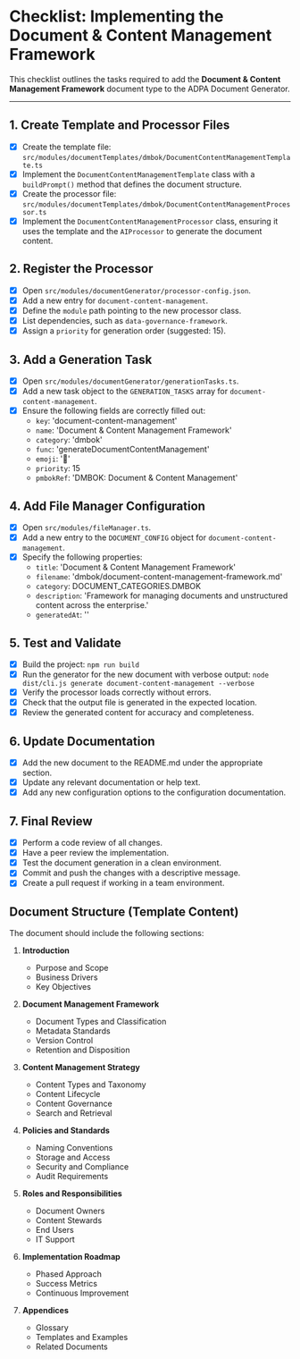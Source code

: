 # Checklist: Implementing the Document & Content Management Framework

This checklist outlines the tasks required to add the **Document & Content Management Framework** document type to the ADPA Document Generator.

---

## 1. Create Template and Processor Files

- [x] Create the template file: `src/modules/documentTemplates/dmbok/DocumentContentManagementTemplate.ts`
- [x] Implement the `DocumentContentManagementTemplate` class with a `buildPrompt()` method that defines the document structure.
- [x] Create the processor file: `src/modules/documentTemplates/dmbok/DocumentContentManagementProcessor.ts`
- [x] Implement the `DocumentContentManagementProcessor` class, ensuring it uses the template and the `AIProcessor` to generate the document content.

## 2. Register the Processor

- [x] Open `src/modules/documentGenerator/processor-config.json`.
- [x] Add a new entry for `document-content-management`.
- [x] Define the `module` path pointing to the new processor class.
- [x] List dependencies, such as `data-governance-framework`.
- [x] Assign a `priority` for generation order (suggested: 15).

## 3. Add a Generation Task

- [x] Open `src/modules/documentGenerator/generationTasks.ts`.
- [x] Add a new task object to the `GENERATION_TASKS` array for `document-content-management`.
- [x] Ensure the following fields are correctly filled out:
  - `key`: 'document-content-management'
  - `name`: 'Document & Content Management Framework'
  - `category`: 'dmbok'
  - `func`: 'generateDocumentContentManagement'
  - `emoji`: '📄'
  - `priority`: 15
  - `pmbokRef`: 'DMBOK: Document & Content Management'

## 4. Add File Manager Configuration

- [x] Open `src/modules/fileManager.ts`.
- [x] Add a new entry to the `DOCUMENT_CONFIG` object for `document-content-management`.
- [x] Specify the following properties:
  - `title`: 'Document & Content Management Framework'
  - `filename`: 'dmbok/document-content-management-framework.md'
  - `category`: DOCUMENT_CATEGORIES.DMBOK
  - `description`: 'Framework for managing documents and unstructured content across the enterprise.'
  - `generatedAt`: ''

## 5. Test and Validate

- [x] Build the project: `npm run build`
- [x] Run the generator for the new document with verbose output: `node dist/cli.js generate document-content-management --verbose`
- [x] Verify the processor loads correctly without errors.
- [x] Check that the output file is generated in the expected location.
- [x] Review the generated content for accuracy and completeness.

## 6. Update Documentation

- [x] Add the new document to the README.md under the appropriate section.
- [x] Update any relevant documentation or help text.
- [x] Add any new configuration options to the configuration documentation.

## 7. Final Review

- [x] Perform a code review of all changes.
- [x] Have a peer review the implementation.
- [x] Test the document generation in a clean environment.
- [x] Commit and push the changes with a descriptive message.
- [x] Create a pull request if working in a team environment.

## Document Structure (Template Content)

The document should include the following sections:

1. **Introduction**
   - Purpose and Scope
   - Business Drivers
   - Key Objectives

2. **Document Management Framework**
   - Document Types and Classification
   - Metadata Standards
   - Version Control
   - Retention and Disposition

3. **Content Management Strategy**
   - Content Types and Taxonomy
   - Content Lifecycle
   - Content Governance
   - Search and Retrieval

4. **Policies and Standards**
   - Naming Conventions
   - Storage and Access
   - Security and Compliance
   - Audit Requirements

5. **Roles and Responsibilities**
   - Document Owners
   - Content Stewards
   - End Users
   - IT Support

6. **Implementation Roadmap**
   - Phased Approach
   - Success Metrics
   - Continuous Improvement

7. **Appendices**
   - Glossary
   - Templates and Examples
   - Related Documents
